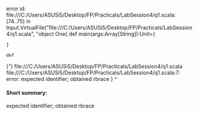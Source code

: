 error id: file:///C:/Users/ASUSi5/Desktop/FP/Practicals/LabSession4/q1.scala:[74..75) in Input.VirtualFile("file:///C:/Users/ASUSi5/Desktop/FP/Practicals/LabSession4/q1.scala", "object One{
    def main(args:Array[String]):Unit={

    }

    def
}")
file:///C:/Users/ASUSi5/Desktop/FP/Practicals/LabSession4/q1.scala
file:///C:/Users/ASUSi5/Desktop/FP/Practicals/LabSession4/q1.scala:7: error: expected identifier; obtained rbrace
}
^
#### Short summary: 

expected identifier; obtained rbrace